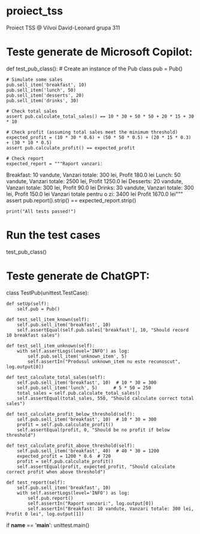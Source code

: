 # proiect_tss
Proiect TSS
@ Vilvoi David-Leonard
  grupa 311

# Teste generate de Microsoft Copilot:

def test_pub_class():
    # Create an instance of the Pub class
    pub = Pub()

    # Simulate some sales
    pub.sell_item('breakfast', 10)
    pub.sell_item('lunch', 50)
    pub.sell_item('desserts', 20)
    pub.sell_item('drinks', 30)

    # Check total sales
    assert pub.calculate_total_sales() == 10 * 30 + 50 * 50 + 20 * 15 + 30 * 10

    # Check profit (assuming total sales meet the minimum threshold)
    expected_profit = (10 * 30 * 0.6) + (50 * 50 * 0.5) + (20 * 15 * 0.3) + (30 * 10 * 0.5)
    assert pub.calculate_profit() == expected_profit

    # Check report
    expected_report = """Raport vanzari:
Breakfast: 10 vandute, Vanzari totale: 300 lei, Profit 180.0 lei
Lunch: 50 vandute, Vanzari totale: 2500 lei, Profit 1250.0 lei
Desserts: 20 vandute, Vanzari totale: 300 lei, Profit 90.0 lei
Drinks: 30 vandute, Vanzari totale: 300 lei, Profit 150.0 lei
Vanzari totale pentru o zi: 3400 lei
Profit 1670.0 lei"""
    assert pub.report().strip() == expected_report.strip()

    print("All tests passed!")

# Run the test cases
test_pub_class()


# Teste generate de ChatGPT:

class TestPub(unittest.TestCase):

    def setUp(self):
        self.pub = Pub()

    def test_sell_item_known(self):
        self.pub.sell_item('breakfast', 10)
        self.assertEqual(self.pub.sales['breakfast'], 10, "Should record 10 breakfast sales")

    def test_sell_item_unknown(self):
        with self.assertLogs(level='INFO') as log:
            self.pub.sell_item('unknown_item', 5)
            self.assertIn("Produsul unknown_item nu este recunoscut", log.output[0])

    def test_calculate_total_sales(self):
        self.pub.sell_item('breakfast', 10)  # 10 * 30 = 300
        self.pub.sell_item('lunch', 5)      # 5 * 50 = 250
        total_sales = self.pub.calculate_total_sales()
        self.assertEqual(total_sales, 550, "Should calculate correct total sales")

    def test_calculate_profit_below_threshold(self):
        self.pub.sell_item('breakfast', 10)  # 10 * 30 = 300
        profit = self.pub.calculate_profit()
        self.assertEqual(profit, 0, "Should be no profit if below threshold")

    def test_calculate_profit_above_threshold(self):
        self.pub.sell_item('breakfast', 40)  # 40 * 30 = 1200
        expected_profit = 1200 * 0.6  # 720
        profit = self.pub.calculate_profit()
        self.assertEqual(profit, expected_profit, "Should calculate correct profit when above threshold")

    def test_report(self):
        self.pub.sell_item('breakfast', 10)
        with self.assertLogs(level='INFO') as log:
            self.pub.report()
            self.assertIn("Raport vanzari:", log.output[0])
            self.assertIn("Breakfast: 10 vandute, Vanzari totale: 300 lei, Profit 0 lei", log.output[1])

if __name__ == '__main__':
    unittest.main()
